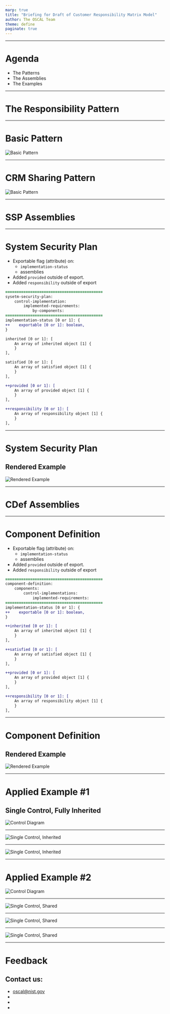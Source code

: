 ```yaml
---
marp: true
title: "Briefing for Draft of Customer Responsibility Matrix Model"
author: The OSCAL Team
theme: define
paginate: true
---
```


<!-- _paginate: skip -->
<!-- _class: intro -->

---

# Agenda

- The Patterns
- The Assemblies
- The Examples


---

<!-- _paginate: skip -->
<!-- _class: topic -->

# The Responsibility Pattern

---

# Basic Pattern

![Basic Pattern](../media/diagrams/Pattern.drawio.svg)

---

# CRM Sharing Pattern

![Basic Pattern](../media/diagrams/Pattern-CRM.drawio.svg)


---

<!-- _paginate: skip -->
<!-- _class: topic -->

# SSP Assemblies

---

<!-- _class: code reference -->

# System Security Plan

- Exportable flag (attribute) on:
    - `implementation-status`
    - assemblies
- Added `provided` outside of export.
- Added `responsibility` outside of export


```diff
===========================================
sysetm-security-plan:
    control-implementation:
        implemented-requirements:
            by-components:
===========================================
implementation-status [0 or 1]: {
++    exportable [0 or 1]: boolean,
}

inherited [0 or 1]: [
    An array of inherited object [1] {
    }
],

satisfied [0 or 1]: [
    An array of satisfied object [1] {
    }
],

++provided [0 or 1]: [
    An array of provided object [1] {
    }
],

++responsibility [0 or 1]: [
    An array of responsibility object [1] {
    }
],
```

---

# System Security Plan
<!-- _class: figure -->

## Rendered Example

![Rendered Example](https://github.com/usnistgov/OSCAL-DEFINE/assets/107055718/9a079aa7-1094-4aac-ae35-15275fbd8e93)

---

<!-- _paginate: skip -->
<!-- _class: topic -->

# CDef Assemblies

---

<!-- _class: code reference -->

# Component Definition

- Exportable flag (attribute) on:
    - `implementation-status`
    - assemblies
- Added `provided` outside of export.
- Added `responsibility` outside of export


```diff
===========================================
component-definition:
    components:
        control-implementations:
            implemented-requirements:
===========================================
implementation-status [0 or 1]: {
++    exportable [0 or 1]: boolean,
}

++inherited [0 or 1]: [
    An array of inherited object [1] {
    }
],

++satisfied [0 or 1]: [
    An array of satisfied object [1] {
    }
],

++provided [0 or 1]: [
    An array of provided object [1] {
    }
],

++responsibility [0 or 1]: [
    An array of responsibility object [1] {
    }
],
```

---

# Component Definition

<!-- _class: figure -->

## Rendered Example

![Rendered Example](https://github.com/usnistgov/OSCAL-DEFINE/assets/107055718/b2fb84d4-5804-48b7-9e42-42e45e0909de)

---

# Applied Example #1

## Single Control, Fully Inherited

![Control Diagram](https://user-images.githubusercontent.com/107055718/180248607-347b9a65-bafc-4e1e-b40e-deeec382978e.png)

---

<!-- _class: full-screen -->

![Single Control, Inherited](../media/diagrams/CRM-Exports-Single-CSP.drawio.svg)

---

<!-- _class: full-screen -->

![Single Control, Inherited](../media/diagrams/CRM-Exports-Single-Cust.drawio.svg)

---

# Applied Example #2

![Control Diagram](https://user-images.githubusercontent.com/107055718/180248643-48d6d5a4-88e5-44d1-af3b-77b64ce0102d.png)

---

<!-- _class: full-screen -->

![Single Control, Shared](../media/diagrams/CRM-Exports-Shared-CSP.drawio.svg)

---

<!-- _class: full-screen -->

![Single Control, Shared](../media/diagrams/CRM-Exports-Shared-MSP.drawio.svg)

---

<!-- _class: full-screen -->

![Single Control, Shared](../media/diagrams/CRM-Exports-Shared-Cust.drawio.svg)


---

# Feedback

## Contact us:

- oscal@nist.gov
- 
- 
- 

